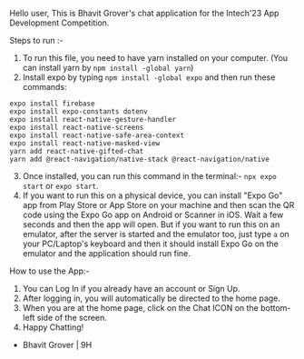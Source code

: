 Hello user,
This is Bhavit Grover's chat application for the Intech'23 App Development Competition.

Steps to run :-

1) To run this file, you need to have yarn installed on your computer. (You can install yarn by ```npm install -global yarn```)
2) Install expo by typing ```npm install -global expo``` and then run these commands:
```
expo install firebase
expo install expo-constants dotenv
expo install react-native-gesture-handler
expo install react-native-screens
expo install react-native-safe-area-context
expo install react-native-masked-view
yarn add react-native-gifted-chat
yarn add @react-navigation/native-stack @react-navigation/native
```
3) Once installed, you can run this command in the terminal:-
    ```npx expo start``` or ```expo start```.
4) If you want to run this on a physical device, you can install "Expo Go" app from Play Store or App Store on your machine and then scan the QR code using the Expo Go app on Android or Scanner in iOS. Wait a few seconds  and then the app will open. But if you want to run this on an emulator, after the server is started and the emulator too, just type ```a``` on your PC/Laptop's keyboard and then it should install Expo Go on the emulator and the application should run fine.

How to use the App:-
1) You can Log In if you already have an account or Sign Up.
2) After logging in, you will automatically be directed to the home page.
3) When you are at the home page, click on the Chat ICON on the bottom-left side of the screen.
4) Happy Chatting!

- Bhavit Grover | 9H
